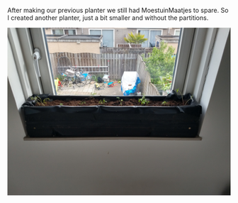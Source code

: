 After making our previous planter we still had MoestuinMaatjes to spare. So I created another planter, just a bit smaller and without the partitions.

![Planter](./planter.jpg)